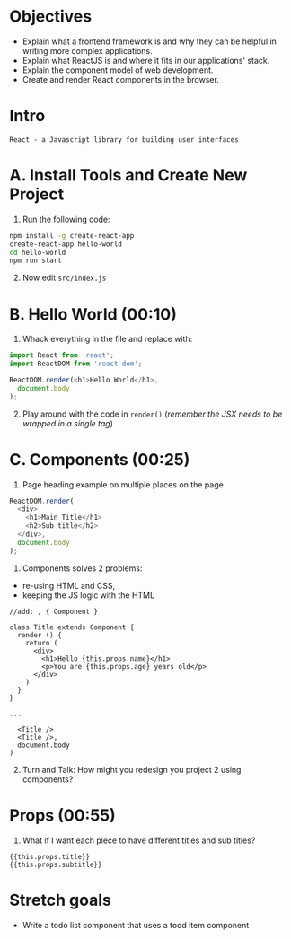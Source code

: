 # Objectives

* Explain what a frontend framework is and why they can be helpful in writing
  more complex applications.
* Explain what ReactJS is and where it fits in our applications' stack.
* Explain the component model of web development.
* Create and render React components in the browser.

# Intro

`React - a Javascript library for building user interfaces`

# A. Install Tools and Create New Project

1. Run the following code:

```sh
npm install -g create-react-app
create-react-app hello-world 
cd hello-world 
npm run start
```

2. Now edit `src/index.js`

# B. Hello World  (00:10)

1. Whack everything in the file and replace with: 

```js
import React from 'react';
import ReactDOM from 'react-dom';

ReactDOM.render(<h1>Hello World</h1>,
  document.body
);
``` 

2. Play around with the code in `render()` (_remember the JSX needs to be
   wrapped in a single tag_)

# C. Components (00:25)

1. Page heading example on multiple places on the page

```js
ReactDOM.render(
  <div>
    <h1>Main Title</h1>
    <h2>Sub title</h2>
  </div>,
  document.body
);
```

1. Components solves 2 problems: 
  * re-using HTML and CSS, 
  * keeping the JS logic with the HTML

```
//add: , { Component } 

class Title extends Component {
  render () {
    return (
      <div>
        <h1>Hello {this.props.name}</h1>
        <p>You are {this.props.age} years old</p>
      </div>
    )
  }
}

... 

  <Title />
  <Title />, 
  document.body
)

```

2. Turn and Talk: How might you redesign you project 2 using components?

# Props (00:55)

1. What if I want each piece to have different titles and sub titles?

```
{{this.props.title}}
{{this.props.subtitle}}
```

# Stretch goals

* Write a todo list component that uses a tood item component
